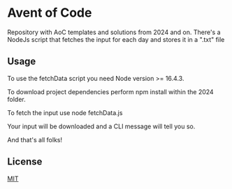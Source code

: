 # Avent of Code

Repository with AoC templates and solutions from 2024 and on.
There's a NodeJs script that fetches the input for each day and stores it in a ".txt" file

## Usage

To use the fetchData script you need Node version >= 16.4.3.

To download project dependencies perform npm install within the 2024 folder.

To fetch the input use node fetchData.js <DayToFetch>

Your input will be downloaded and a CLI message will tell you so.

And that's all folks!

## License

[MIT](https://choosealicense.com/licenses/mit/)
